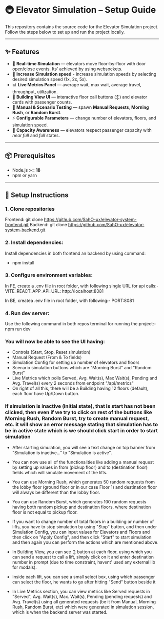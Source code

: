 # 🚇 Elevator Simulation – Setup Guide

This repository contains the source code for the Elevator Simulation project.  
Follow the steps below to set up and run the project locally.

---

## ✨ Features

- 🔄 **Real-time Simulation** — elevators move floor-by-floor with door open/close events. Its' achieved by using websockets.  
- 🚅 **Increase Simulation speed** - increase simulation speeds by selecting desired simulation speed (1x, 2x, 5x).
- 📊 **Live Metrics Panel** — average wait, max wait, average travel, throughput, utilization.  
- 🏢 **Building View UI** — interactive floor call buttons (↕️) and elevator cards with passenger counts.  
- 🎯 **Manual & Scenario Testing** — spawn **Manual Requests**, **Morning Rush**, or **Random Burst**.  
- ⚡ **Configurable Parameters** — change number of elevators, floors, and simulation speed.  
- 🚪 **Capacity Awareness** — elevators respect passenger capacity with *near full* and *full* states.  

---

## 📦 Prerequisites

- Node.js **>= 18**
- npm or yarn

---

## 🚀 Setup Instructions

### 1. Clone repositories
Frontend: git clone https://github.com/SahO-ux/elevator-system-frontend.git
Backend: git clone https://github.com/SahO-ux/elevator-system-backend.git

### 2. Install dependencies:
Install dependencies in both frontend an backend by using command:
- npm install

### 3. Configure environment variables:
In FE, create a .env file in root folder, with following single URL for api calls:-
VITE_REACT_APP_API_URL: http://localhost:8081

In BE, createa .env file in root folder, with following:-
PORT:8081

### 4. Run dev server:
Use the following command in both repos terminal for running the project:-
npm run dev

### You will now be able to see the UI having:
- Controls (Start, Stop, Reset simulation)
- Manual Request (From & To fields)
- Simulation Config for setting up number of elevators and floors
- Scenario simulation buttons which are "Morning Burst" and "Random Burst"
- Live Metrics which polls Served, Avg. Wait(s), Max Wait(s), Pending and Avg. Travel(s) every 2 seconds from endpoint "/api/metrics"
- On right of all this, there will be a Building having 12 floors (default), each floor have Up/Down button.

### If simulation is inactive (initial state), that is start has not been clicked, then even if we try to click on rest of the buttons like Morning Rush, Random Burst, try to create manual request, etc. it will show an error message stating that simulation has to be in active state which is we should click start in order to start simulation

- After starting simulation, you will see a text change on top banner from "Simulation is inactive..." to "Simulation is active".
- You can now use all of the functionalities like adding a manual request by setting up values in from (pickup floor) and to (destination floor) fields which will simulate movement of the lifts.
  
- You can use Morning Rush, which generates 50 random requests from the lobby floor (ground floor or in our case Floor 1) and destination floor will always be different than the lobby floor.
- You can use Random Burst, which generates 100 random requests having both random pickup and destination floors, where destination floor is not equal to pickup floor.
  
- If you want to change number of total floors in a building or number of lifts, you have to stop simulation by using "Stop" button, and then under Simulation Config, you can input values for Elevators and Floors and then click on "Apply Config", and then click "Start" to start simulation and then again you can perform the actions which are mentioned above.

- In Building View, you can see ↕️ button at each floor, using which you can send a request to call a lift, simply click on it and enter destination number in prompt (due to time constraint, havent' used any external lib for modals).
- Inside each lift, you can see a small select box, using which passenger can select the floor, he wants to go after hitting "Send" button beside it

- In Live Metrics section, you can view metrics like Served requests in "Served", Avg. Wait(s), Max. Wait(s), Pending (pending requests) and Avg. Travel(s) using all generated requests (be it from Manual, Morning Rush, Random Burst, etc) which were generated in simulation session, which is when the backend server was started.
